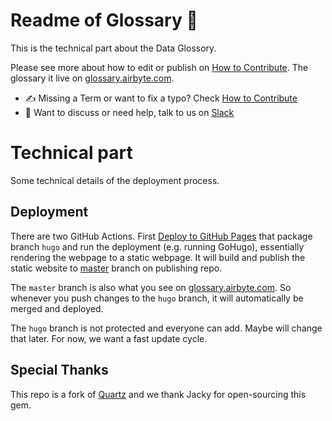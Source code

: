 # Readme of Glossary 🧠

This is the technical part about the Data Glossory. 

Please see more about how to edit or publish on [How to Contribute](https://glossary.airbyte.com/term/contribute-to-glossary/). The glossary it live on [glossary.airbyte.com](https://glossary.airbyte.com).

* ✍ Missing a Term or want to fix a typo? Check [How to Contribute](https://glossary.airbyte.com/term/contribute-to-glossary/)
* 👀 Want to discuss or need help, talk to us on [Slack](https://slack.airbyte.com/)

# Technical part
Some technical details of the deployment process.

## Deployment
There are two GitHub Actions. First [Deploy to GitHub Pages](https://github.com/airbytehq/glossary/actions/workflows/deploy.yaml) that package branch `hugo` and run the deployment (e.g. running GoHugo), essentially rendering the webpage to a static webpage. It will build and publish the static website to [master](https://github.com/airbyteglossary/airbyteglossary.github.io/tree/master) branch on publishing repo.

The `master` branch is also what you see on [glossary.airbyte.com](https://glossary.airbyte.com). So whenever you push changes to the `hugo` branch, it will automatically be merged and deployed.

The `hugo` branch is not protected and everyone can add. Maybe will change that later. For now, we want a fast update cycle.

## Special Thanks
This repo is a fork of [Quartz](https://github.com/jackyzha0/quartz) and we thank Jacky for open-sourcing this gem.

